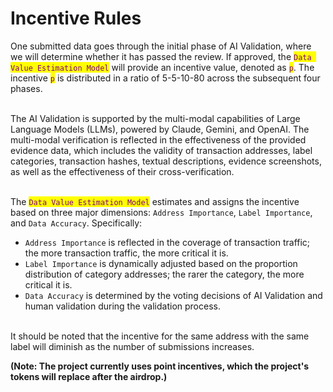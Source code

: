# Incentive Rules

One submitted data goes through the initial phase of AI Validation, where we will determine whether it has passed the review. If approved, the <mark style="color:purple;">`Data Value Estimation Model`</mark> will provide an incentive value, denoted as <mark style="color:purple;">`p`</mark>. The incentive <mark style="color:purple;">`p`</mark> is distributed in a ratio of 5-5-10-80 across the subsequent four phases.

\
The AI Validation is supported by the multi-modal capabilities of Large Language Models (LLMs), powered by Claude, Gemini, and OpenAI. The multi-modal verification is reflected in the effectiveness of the provided evidence data, which includes the validity of transaction addresses, label categories, transaction hashes, textual descriptions, evidence screenshots, as well as the effectiveness of their cross-verification.

\
The <mark style="color:purple;">`Data Value Estimation Model`</mark> estimates and assigns the incentive based on three major dimensions: `Address Importance`, `Label Importance`, and `Data Accuracy`. Specifically:

* `Address Importance` is reflected in the coverage of transaction traffic; the more transaction traffic, the more critical it is.
* `Label Importance` is dynamically adjusted based on the proportion distribution of category addresses; the rarer the category, the more critical it is.
* `Data Accuracy` is determined by the voting decisions of AI Validation and human validation during the validation process.

\
It should be noted that the incentive for the same address with the same label will diminish as the number of submissions increases.

**(Note: The project currently uses point incentives, which the project's tokens will replace after the airdrop.)**
